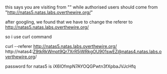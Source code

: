this says you are visiting from "" while authorised users should come from "http://natas5.natas.labs.overthewire.org/"

after googling, we found that we have to change the referer to http://natas5.natas.labs.overthewire.org/

so i use curl command

curl --referer http://natas5.natas.labs.overthewire.org/ http://natas4:Z9tkRkWmpt9Qr7XrR5jWRkgOU901swEZ@natas4.natas.labs.overthewire.org/

password for natas5 is iX6IOfmpN7AYOQGPwtn3fXpbaJVJcHfq
